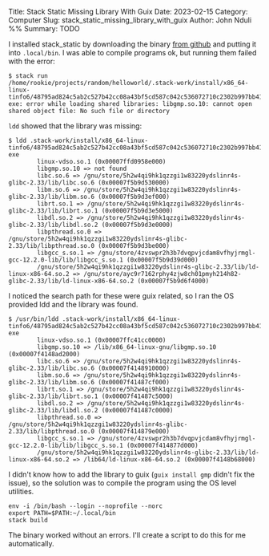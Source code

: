 Title: Stack Static Missing Library With Guix
Date: 2023-02-15
Category: Computer
Slug: stack_static_missing_library_with_guix
Author: John Nduli
%% Summary: TODO

I installed stack_static by downloading the binary [from
github](https://github.com/commercialhaskell/stack/releases) and putting it into
`.local/bin`. I was able to compile programs ok, but running them failed with
the error:

```
$ stack run
/home/rookie/projects/random/helloworld/.stack-work/install/x86_64-linux-tinfo6/48795ad824c5ab2c527b42cc08a43bf5cd587c042c536072710c2302b997bb41/9.2.5/bin/helloworld-exe: error while loading shared libraries: libgmp.so.10: cannot open shared object file: No such file or directory
```

`ldd` showed that the library was missing:

```
$ ldd .stack-work/install/x86_64-linux-tinfo6/48795ad824c5ab2c527b42cc08a43bf5cd587c042c536072710c2302b997bb41/9.2.5/bin/helloworld-exe
        linux-vdso.so.1 (0x00007ffd0958e000)
        libgmp.so.10 => not found
        libc.so.6 => /gnu/store/5h2w4qi9hk1qzzgi1w83220ydslinr4s-glibc-2.33/lib/libc.so.6 (0x00007f5b9d530000)
        libm.so.6 => /gnu/store/5h2w4qi9hk1qzzgi1w83220ydslinr4s-glibc-2.33/lib/libm.so.6 (0x00007f5b9d3ef000)
        librt.so.1 => /gnu/store/5h2w4qi9hk1qzzgi1w83220ydslinr4s-glibc-2.33/lib/librt.so.1 (0x00007f5b9d3e5000)
        libdl.so.2 => /gnu/store/5h2w4qi9hk1qzzgi1w83220ydslinr4s-glibc-2.33/lib/libdl.so.2 (0x00007f5b9d3e0000)
        libpthread.so.0 => /gnu/store/5h2w4qi9hk1qzzgi1w83220ydslinr4s-glibc-2.33/lib/libpthread.so.0 (0x00007f5b9d3be000)
        libgcc_s.so.1 => /gnu/store/4zvswpr2h3b7dvqpvjcdam8vfhyjrmgl-gcc-12.2.0-lib/lib/libgcc_s.so.1 (0x00007f5b9d39d000)
        /gnu/store/5h2w4qi9hk1qzzgi1w83220ydslinr4s-glibc-2.33/lib/ld-linux-x86-64.so.2 => /gnu/store/ayc9r7162rphy4zjw8ch01pmyh214h82-glibc-2.33/lib/ld-linux-x86-64.so.2 (0x00007f5b9d6f4000)
```

I noticed the search path for these were guix related, so I ran the OS provided
ldd and the library was found.

```
$ /usr/bin/ldd .stack-work/install/x86_64-linux-tinfo6/48795ad824c5ab2c527b42cc08a43bf5cd587c042c536072710c2302b997bb41/9.2.5/bin/helloworld-exe
        linux-vdso.so.1 (0x00007ffc41cc0000)
        libgmp.so.10 => /lib/x86_64-linux-gnu/libgmp.so.10 (0x00007f4148ad2000)
        libc.so.6 => /gnu/store/5h2w4qi9hk1qzzgi1w83220ydslinr4s-glibc-2.33/lib/libc.so.6 (0x00007f4148910000)
        libm.so.6 => /gnu/store/5h2w4qi9hk1qzzgi1w83220ydslinr4s-glibc-2.33/lib/libm.so.6 (0x00007f41487cf000)
        librt.so.1 => /gnu/store/5h2w4qi9hk1qzzgi1w83220ydslinr4s-glibc-2.33/lib/librt.so.1 (0x00007f41487c5000)
        libdl.so.2 => /gnu/store/5h2w4qi9hk1qzzgi1w83220ydslinr4s-glibc-2.33/lib/libdl.so.2 (0x00007f41487c0000)
        libpthread.so.0 => /gnu/store/5h2w4qi9hk1qzzgi1w83220ydslinr4s-glibc-2.33/lib/libpthread.so.0 (0x00007f414879e000)
        libgcc_s.so.1 => /gnu/store/4zvswpr2h3b7dvqpvjcdam8vfhyjrmgl-gcc-12.2.0-lib/lib/libgcc_s.so.1 (0x00007f414877d000)
        /gnu/store/5h2w4qi9hk1qzzgi1w83220ydslinr4s-glibc-2.33/lib/ld-linux-x86-64.so.2 => /lib64/ld-linux-x86-64.so.2 (0x00007f4148b68000)
```

I didn't know how to add the library to guix (`guix install gmp` didn't fix the
issue), so the solution was to compile the program using the OS level utilities.

```
env -i /bin/bash --login --noprofile --norc  
export PATH=$PATH:~/.local/bin
stack build
```

The binary worked without an errors. I'll create a script to do this for me
automatically.
